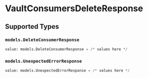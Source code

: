 # VaultConsumersDeleteResponse


## Supported Types

### `models.DeleteConsumerResponse`

```python
value: models.DeleteConsumerResponse = /* values here */
```

### `models.UnexpectedErrorResponse`

```python
value: models.UnexpectedErrorResponse = /* values here */
```

